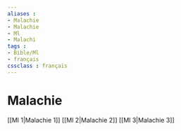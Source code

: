 ```yaml
---
aliases : 
- Malachie
- Malachie
- Ml
- Malachi
tags : 
- Bible/Ml
- français
cssclass : français
---
```


# Malachie

[[Ml 1|Malachie 1]]
[[Ml 2|Malachie 2]]
[[Ml 3|Malachie 3]]
